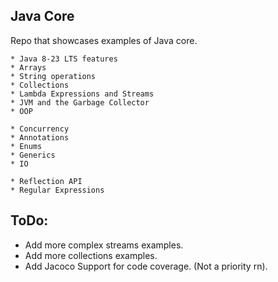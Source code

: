 ## Java Core

Repo that showcases examples of Java core.

    * Java 8-23 LTS features 
    * Arrays
    * String operations
    * Collections  
    * Lambda Expressions and Streams
    * JVM and the Garbage Collector     
    * OOP    

    * Concurrency
    * Annotations
    * Enums
    * Generics
    * IO

    * Reflection API
    * Regular Expressions

## ToDo:
* Add more complex streams examples.
* Add more collections examples.
* Add Jacoco Support for code coverage. (Not a priority rn).